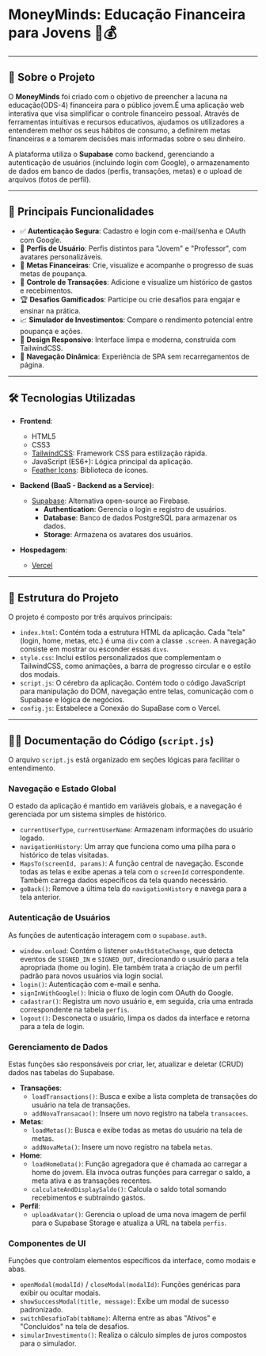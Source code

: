 # MoneyMinds: Educação Financeira para Jovens 🧠💰
---

## 📙 Sobre o Projeto

O **MoneyMinds** foi criado com o objetivo de preencher a lacuna na educação(ODS-4) financeira para o público jovem.É uma aplicação web interativa que visa simplificar o controle financeiro pessoal. Através de ferramentas intuitivas e recursos educativos, ajudamos os utilizadores a entenderem melhor os seus hábitos de consumo, a definirem metas financeiras e a tomarem decisões mais informadas sobre o seu dinheiro.

A plataforma utiliza o **Supabase** como backend, gerenciando a autenticação de usuários (incluindo login com Google), o armazenamento de dados em banco de dados (perfis, transações, metas) e o upload de arquivos (fotos de perfil).

---

## 🚀 Principais Funcionalidades

* ✅ **Autenticação Segura**: Cadastro e login com e-mail/senha e OAuth com Google.
* 👤 **Perfis de Usuário**: Perfis distintos para "Jovem" e "Professor", com avatares personalizáveis.
* 🎯 **Metas Financeiras**: Crie, visualize e acompanhe o progresso de suas metas de poupança.
* 💸 **Controle de Transações**: Adicione e visualize um histórico de gastos e recebimentos.
* 🏆 **Desafios Gamificados**: Participe ou crie desafios para engajar e ensinar na prática.
* 📈 **Simulador de Investimentos**: Compare o rendimento potencial entre poupança e ações.
* 📱 **Design Responsivo**: Interface limpa e moderna, construída com TailwindCSS.
* 🔄 **Navegação Dinâmica**: Experiência de SPA sem recarregamentos de página.

---

## 🛠️ Tecnologias Utilizadas

* **Frontend**:
    * HTML5
    * CSS3
    * [TailwindCSS](https://tailwindcss.com/): Framework CSS para estilização rápida.
    * JavaScript (ES6+): Lógica principal da aplicação.
    * [Feather Icons](https://feathericons.com/): Biblioteca de ícones.

* **Backend (BaaS - Backend as a Service)**:
    * [Supabase](https://supabase.io/): Alternativa open-source ao Firebase.
        * **Authentication**: Gerencia o login e registro de usuários.
        * **Database**: Banco de dados PostgreSQL para armazenar os dados.
        * **Storage**: Armazena os avatares dos usuários.

* **Hospedagem**:
   * [Vercel](https://vercel.com/)

---

## 📂 Estrutura do Projeto

O projeto é composto por três arquivos principais:

* `index.html`: Contém toda a estrutura HTML da aplicação. Cada "tela" (login, home, metas, etc.) é uma `div` com a classe `.screen`. A navegação consiste em mostrar ou esconder essas `divs`.
* `style.css`: Inclui estilos personalizados que complementam o TailwindCSS, como animações, a barra de progresso circular e o estilo dos modais.
* `script.js`: O cérebro da aplicação. Contém todo o código JavaScript para manipulação do DOM, navegação entre telas, comunicação com o Supabase e lógica de negócios.
*  `config.js`: Estabelece a Conexão do SupaBase com o Vercel.
  
---

## 👨‍💻 Documentação do Código (`script.js`)

O arquivo `script.js` está organizado em seções lógicas para facilitar o entendimento.

### Navegação e Estado Global
O estado da aplicação é mantido em variáveis globais, e a navegação é gerenciada por um sistema simples de histórico.

* `currentUserType`, `currentUserName`: Armazenam informações do usuário logado.
* `navigationHistory`: Um array que funciona como uma pilha para o histórico de telas visitadas.
* `MapsTo(screenId, params)`: A função central de navegação. Esconde todas as telas e exibe apenas a tela com o `screenId` correspondente. Também carrega dados específicos da tela quando necessário.
* `goBack()`: Remove a última tela do `navigationHistory` e navega para a tela anterior.

### Autenticação de Usuários
As funções de autenticação interagem com o `supabase.auth`.

* `window.onload`: Contém o listener `onAuthStateChange`, que detecta eventos de `SIGNED_IN` e `SIGNED_OUT`, direcionando o usuário para a tela apropriada (home ou login). Ele também trata a criação de um perfil padrão para novos usuários via login social.
* `login()`: Autenticação com e-mail e senha.
* `signInWithGoogle()`: Inicia o fluxo de login com OAuth do Google.
* `cadastrar()`: Registra um novo usuário e, em seguida, cria uma entrada correspondente na tabela `perfis`.
* `logout()`: Desconecta o usuário, limpa os dados da interface e retorna para a tela de login.

### Gerenciamento de Dados
Estas funções são responsáveis por criar, ler, atualizar e deletar (CRUD) dados nas tabelas do Supabase.

* **Transações**:
    * `loadTransactions()`: Busca e exibe a lista completa de transações do usuário na tela de transações.
    * `addNovaTransacao()`: Insere um novo registro na tabela `transacoes`.
* **Metas**:
    * `loadMetas()`: Busca e exibe todas as metas do usuário na tela de metas.
    * `addNovaMeta()`: Insere um novo registro na tabela `metas`.
* **Home**:
    * `loadHomeData()`: Função agregadora que é chamada ao carregar a home do jovem. Ela invoca outras funções para carregar o saldo, a meta ativa e as transações recentes.
    * `calculateAndDisplaySaldo()`: Calcula o saldo total somando recebimentos e subtraindo gastos.
* **Perfil**:
    * `uploadAvatar()`: Gerencia o upload de uma nova imagem de perfil para o Supabase Storage e atualiza a URL na tabela `perfis`.

### Componentes de UI
Funções que controlam elementos específicos da interface, como modais e abas.

* `openModal(modalId)` / `closeModal(modalId)`: Funções genéricas para exibir ou ocultar modais.
* `showSuccessModal(title, message)`: Exibe um modal de sucesso padronizado.
* `switchDesafioTab(tabName)`: Alterna entre as abas "Ativos" e "Concluídos" na tela de desafios.
* `simularInvestimento()`: Realiza o cálculo simples de juros compostos para o simulador.
